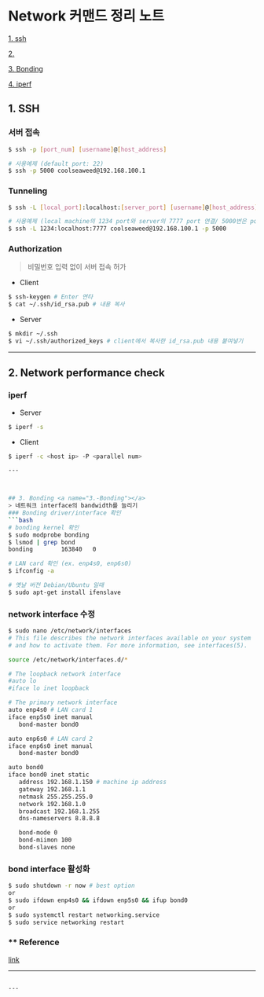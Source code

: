 # Network 커맨드 정리 노트

   [1. ssh](#1.-SSH)
   
   [2. ](#2.-)

   [3. Bonding](#3.-Bonding)

   [4. iperf](#4.-iperf)

## 1. SSH <a name="1.-SSH"></a>
   ### 서버 접속
   ```bash
   $ ssh -p [port_num] [username]@[host_address]
   
   # 사용예제 (default port: 22)
   $ ssh -p 5000 coolseaweed@192.168.100.1
   ```

   ### Tunneling
   ```bash
   $ ssh -L [local_port]:localhost:[server_port] [username]@[host_address] -p [portnum]
   
   # 사용예제 (local machine의 1234 port와 server의 7777 port 연결/ 5000번은 port forwarding )
   $ ssh -L 1234:localhost:7777 coolseaweed@192.168.100.1 -p 5000
   ```
   ### Authorization
   >비밀번호 입력 없이 서버 접속 허가

   * Client
   ```bash
   $ ssh-keygen # Enter 연타
   $ cat ~/.ssh/id_rsa.pub # 내용 복사
   ```
   * Server
   ```bash
   $ mkdir ~/.ssh
   $ vi ~/.ssh/authorized_keys # client에서 복사한 id_rsa.pub 내용 붙여넣기
   ```
---

## 2. Network performance check <a name="2.-Network-performance-check"></a>
   ### iperf
   
   - Server
   ```bash
   $ iperf -s
   ```

   - Client
   ```bash
   $ iperf -c <host ip> -P <parallel num>

---



## 3. Bonding <a name="3.-Bonding"></a>
   > 네트워크 interface의 bandwidth를 늘리기 
   ### Bonding driver/interface 확인
   ```bash
   # bonding kernel 확인
   $ sudo modprobe bonding
   $ lsmod | grep bond
   bonding        163840   0
   
   # LAN card 확인 (ex. enp4s0, enp6s0)
   $ ifconfig -a 
   
   # 옛날 버전 Debian/Ubuntu 일때
   $ sudo apt-get install ifenslave
   ```
   
   ### network interface 수정 
   ```bash
   $ sudo nano /etc/network/interfaces
   # This file describes the network interfaces available on your system
   # and how to activate them. For more information, see interfaces(5).

   source /etc/network/interfaces.d/*

   # The loopback network interface
   #auto lo
   #iface lo inet loopback

   # The primary network interface
   auto enp4s0 # LAN card 1
   iface enp5s0 inet manual
      bond-master bond0

   auto enp6s0 # LAN card 2
   iface enp6s0 inet manual
      bond-master bond0

   auto bond0
   iface bond0 inet static
      address 192.168.1.150 # machine ip address
      gateway 192.168.1.1
      netmask 255.255.255.0
      network 192.168.1.0
      broadcast 192.168.1.255
      dns-nameservers 8.8.8.8

      bond-mode 0
      bond-miimon 100
      bond-slaves none
   ```
   ### bond interface 활성화
   ```bash
   $ sudo shutdown -r now # best option
   or
   $ sudo ifdown enp4s0 && ifdown enp5s0 && ifup bond0
   or
   $ sudo systemctl restart networking.service
   $ sudo service networking restart
  ```
  
   ### ** Reference
   [link](https://www.tecmint.com/configure-network-bonding-teaming-in-ubuntu/)

---


   ```

---



